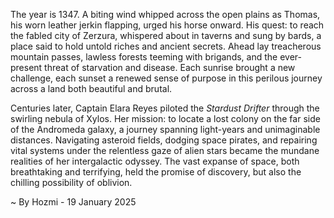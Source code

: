 
The year is 1347.  A biting wind whipped across the open plains as Thomas, his worn leather jerkin flapping, urged his horse onward.  His quest: to reach the fabled city of Zerzura, whispered about in taverns and sung by bards, a place said to hold untold riches and ancient secrets.  Ahead lay treacherous mountain passes, lawless forests teeming with brigands, and the ever-present threat of starvation and disease.  Each sunrise brought a new challenge, each sunset a renewed sense of purpose in this perilous journey across a land both beautiful and brutal.


Centuries later, Captain Elara Reyes piloted the *Stardust Drifter* through the swirling nebula of Xylos.  Her mission: to locate a lost colony on the far side of the Andromeda galaxy, a journey spanning light-years and unimaginable distances.  Navigating asteroid fields, dodging space pirates, and repairing vital systems under the relentless gaze of alien stars became the mundane realities of her intergalactic odyssey.  The vast expanse of space, both breathtaking and terrifying, held the promise of discovery, but also the chilling possibility of oblivion.

~ By Hozmi - 19 January 2025

